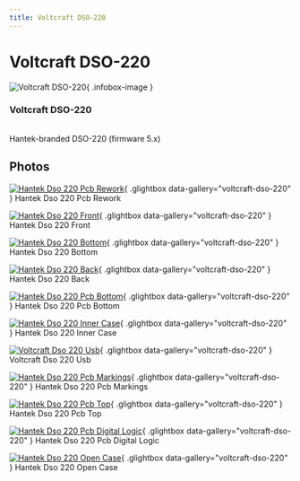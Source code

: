 ```yaml
---
title: Voltcraft DSO-220
---
```


# Voltcraft DSO-220

<div class="infobox" markdown>

![Voltcraft DSO-220](./img/Hantek_DSO-220_PCB_Rework.jpg){ .infobox-image }

### Voltcraft DSO-220

| | |
|---|---|

</div>

[](./img/Hantek_DSO-220_Back.jpg)  [](./img/Hantek_DSO-220_Back.jpg)Hantek-branded DSO-220 (firmware 5.x)

## Photos

<div class="photo-grid" markdown>

[![Hantek Dso 220 Pcb Rework](./img/Hantek_DSO-220_PCB_Rework.jpg)](./img/Hantek_DSO-220_PCB_Rework.jpg "Hantek Dso 220 Pcb Rework"){ .glightbox data-gallery="voltcraft-dso-220" }
<span class="caption">Hantek Dso 220 Pcb Rework</span>

[![Hantek Dso 220 Front](./img/Hantek_DSO-220_Front.jpg)](./img/Hantek_DSO-220_Front.jpg "Hantek Dso 220 Front"){ .glightbox data-gallery="voltcraft-dso-220" }
<span class="caption">Hantek Dso 220 Front</span>

[![Hantek Dso 220 Bottom](./img/Hantek_DSO-220_Bottom.jpg)](./img/Hantek_DSO-220_Bottom.jpg "Hantek Dso 220 Bottom"){ .glightbox data-gallery="voltcraft-dso-220" }
<span class="caption">Hantek Dso 220 Bottom</span>

[![Hantek Dso 220 Back](./img/Hantek_DSO-220_Back.jpg)](./img/Hantek_DSO-220_Back.jpg "Hantek Dso 220 Back"){ .glightbox data-gallery="voltcraft-dso-220" }
<span class="caption">Hantek Dso 220 Back</span>

[![Hantek Dso 220 Pcb Bottom](./img/Hantek_DSO-220_PCB_Bottom.jpg)](./img/Hantek_DSO-220_PCB_Bottom.jpg "Hantek Dso 220 Pcb Bottom"){ .glightbox data-gallery="voltcraft-dso-220" }
<span class="caption">Hantek Dso 220 Pcb Bottom</span>

[![Hantek Dso 220 Inner Case](./img/Hantek_DSO-220_Inner_Case.jpg)](./img/Hantek_DSO-220_Inner_Case.jpg "Hantek Dso 220 Inner Case"){ .glightbox data-gallery="voltcraft-dso-220" }
<span class="caption">Hantek Dso 220 Inner Case</span>

[![Voltcraft Dso 220 Usb](./img/Voltcraft_dso-220_usb.jpg)](./img/Voltcraft_dso-220_usb.png "Voltcraft Dso 220 Usb"){ .glightbox data-gallery="voltcraft-dso-220" }
<span class="caption">Voltcraft Dso 220 Usb</span>

[![Hantek Dso 220 Pcb Markings](./img/Hantek_DSO-220_PCB_Markings.jpg)](./img/Hantek_DSO-220_PCB_Markings.jpg "Hantek Dso 220 Pcb Markings"){ .glightbox data-gallery="voltcraft-dso-220" }
<span class="caption">Hantek Dso 220 Pcb Markings</span>

[![Hantek Dso 220 Pcb Top](./img/Hantek_DSO-220_PCB_Top.jpg)](./img/Hantek_DSO-220_PCB_Top.jpg "Hantek Dso 220 Pcb Top"){ .glightbox data-gallery="voltcraft-dso-220" }
<span class="caption">Hantek Dso 220 Pcb Top</span>

[![Hantek Dso 220 Pcb Digital Logic](./img/Hantek_DSO-220_PCB_Digital_Logic.jpg)](./img/Hantek_DSO-220_PCB_Digital_Logic.jpg "Hantek Dso 220 Pcb Digital Logic"){ .glightbox data-gallery="voltcraft-dso-220" }
<span class="caption">Hantek Dso 220 Pcb Digital Logic</span>

[![Hantek Dso 220 Open Case](./img/Hantek_DSO-220_Open_Case.jpg)](./img/Hantek_DSO-220_Open_Case.jpg "Hantek Dso 220 Open Case"){ .glightbox data-gallery="voltcraft-dso-220" }
<span class="caption">Hantek Dso 220 Open Case</span>

</div>
